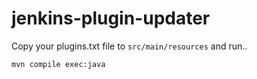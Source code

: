 # jenkins-plugin-updater


Copy your plugins.txt file to `src/main/resources` and run..

```
mvn compile exec:java
```
